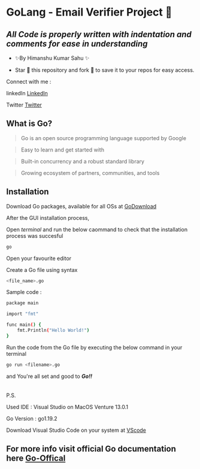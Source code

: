 # GoLang - Email Verifier Project 🚀
## _All Code is properly written with indentation and comments for ease in understanding_

- ✨By Himanshu Kumar Sahu ✨

- Star 🌟 this repository and fork 🍴 to save it to your repos for easy access.

Connect with me : 

linkedIn [LinkedIn]

Twitter [Twitter]

## What is Go?
> Go is an open source programming language supported by Google

> Easy to learn and get started with

> Built-in concurrency and a robust standard library

> Growing ecosystem of partners, communities, and tools

## Installation
Download Go packages, available for all OSs at [GoDownload]

After the GUI installation process,

Open _terminal_ and run the below caommand to check that the installation process was succesful
```sh
go
```
Open your favourite editor

Create a Go file using syntax
```sh
<file_name>.go
```
Sample code :
```sh
package main

import "fmt"

func main() {
	fmt.Println("Hello World!")
}
```
Run the code from the Go file by executing the below command in your terminal
```sh
go run <filename>.go
```
and You're all set and good to **_Go!!_**
\
\
\
P.S. 

Used IDE : Visual Studio on MacOS Venture 13.0.1

Go Version : go1.19.2

Download Visual Studio Code on your system at [VScode]

## For more info visit official Go documentation here [Go-Offical]

[//]: # 
[LinkedIn]: <https://www.linkedin.com/in/himanshuks0110/>
[Twitter]: <https://twitter.com/HimanshuKS10/>
[GoDownload]: <https://go.dev/dl//>
[VScode]:<https://code.visualstudio.com//>
[Go-Offical]: <https://go.dev/doc//>